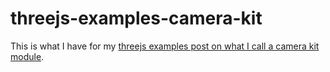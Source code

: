 # threejs-examples-camera-kit

This is what I have for my [threejs examples post on what I call a camera kit module](https://dustinpfister.github.io/2022/08/05/threejs-examples-camera-kit/).